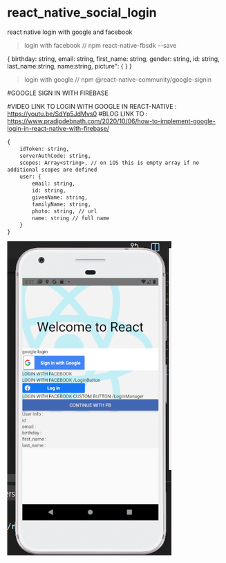 # react_native_social_login
react native login with google and facebook

> login with facebook // npm  react-native-fbsdk --save

{
        birthday: string,
        email: string,
        first_name: string,
        gender: string,
        id: string,
        last_name:string,
        name:string,
        picture": {   }
}

> login with google // npm @react-native-community/google-signin 

#GOOGLE SIGN IN WITH FIREBASE 

#VIDEO LINK TO LOGIN WITH GOOGLE IN REACT-NATIVE : https://youtu.be/SdYp5JdMvs0
#BLOG LINK TO : https://www.pradipdebnath.com/2020/10/06/how-to-implement-google-login-in-react-native-with-firebase/



    {
        idToken: string,
        serverAuthCode: string,
        scopes: Array<string>, // on iOS this is empty array if no additional scopes are defined
        user: {
            email: string,
            id: string,
            givenName: string,
            familyName: string,
            photo: string, // url
            name: string // full name
        }
    }

![](https://github.com/coderaudi/react_native_social_login/blob/sociallogin/help/login.PNG)


